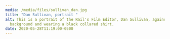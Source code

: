 ```yaml
---
media: /media/files/sullivan_dan.jpg
title: "Dan Sullivan, portrait "
alt: This is a portrait of the Rail's Film Editor, Dan Sullivan, against a beige
  background and wearing a black collared shirt.
date: 2020-05-28T11:19:00-0500
---
```

